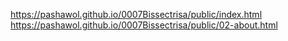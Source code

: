 <a href="ttps://pashawol.github.io/0007Bissectrisa/public/index.html" target='_blank'> https://pashawol.github.io/0007Bissectrisa/public/index.html</a>
<a href="https://pashawol.github.io/0007Bissectrisa/public/02-about.html" target='_blank'> https://pashawol.github.io/0007Bissectrisa/public/02-about.html</a>